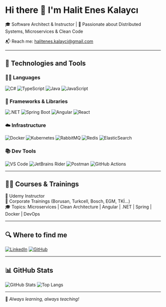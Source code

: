 # Hi there 👋 I'm Halit Enes Kalaycı

🎓 Software Architect & Instructor | 🧠 Passionate about Distributed Systems, Microservices & Clean Code

📬 Reach me: [halitenes.kalayci@gmail.com](mailto:halitenes.kalayci@gmail.com)

---

## 🚀 Technologies and Tools

### 👨‍💻 Languages
![C#](https://img.shields.io/badge/C%23-%23239120.svg?style=for-the-badge&logo=c-sharp&logoColor=white)
![TypeScript](https://img.shields.io/badge/TypeScript-%23007acc.svg?style=for-the-badge&logo=typescript&logoColor=white)
![Java](https://img.shields.io/badge/Java-%23ED8B00.svg?style=for-the-badge&logo=openjdk&logoColor=white)
![JavaScript](https://img.shields.io/badge/JavaScript-%23f7df1e.svg?style=for-the-badge&logo=javascript&logoColor=black)

### 🧱 Frameworks & Libraries
![.NET](https://img.shields.io/badge/.NET-512BD4?style=for-the-badge&logo=dotnet&logoColor=white)
![Spring Boot](https://img.shields.io/badge/Spring%20Boot-%236DB33F.svg?style=for-the-badge&logo=spring-boot&logoColor=white)
![Angular](https://img.shields.io/badge/Angular-DD0031?style=for-the-badge&logo=angular&logoColor=white)
![React](https://img.shields.io/badge/React-%2320232a.svg?style=for-the-badge&logo=react&logoColor=%2361DAFB)

### ☁️ Infrastructure
![Docker](https://img.shields.io/badge/Docker-%230db7ed.svg?style=for-the-badge&logo=docker&logoColor=white)
![Kubernetes](https://img.shields.io/badge/Kubernetes-326CE5?style=for-the-badge&logo=kubernetes&logoColor=white)
![RabbitMQ](https://img.shields.io/badge/RabbitMQ-%23FF6600.svg?style=for-the-badge&logo=rabbitmq&logoColor=white)
![Redis](https://img.shields.io/badge/Redis-%23DC382D.svg?style=for-the-badge&logo=redis&logoColor=white)
![ElasticSearch](https://img.shields.io/badge/ElasticSearch-%230055CC.svg?style=for-the-badge&logo=elasticsearch&logoColor=white)

### 📚 Dev Tools
![VS Code](https://img.shields.io/badge/VSCode-%23007ACC.svg?style=for-the-badge&logo=visual-studio-code&logoColor=white)
![JetBrains Rider](https://img.shields.io/badge/Rider-000000?style=for-the-badge&logo=JetBrains&logoColor=white)
![Postman](https://img.shields.io/badge/Postman-FF6C37?style=for-the-badge&logo=postman&logoColor=white)
![GitHub Actions](https://img.shields.io/badge/GitHub%20Actions-%232671E5.svg?style=for-the-badge&logo=githubactions&logoColor=white)

---

## 🧑‍🏫 Courses & Trainings

🚀 Udemy Instructor  
📢 Corporate Trainings (Borusan, Turkcell, Bosch, EGM, TKİ...)  
🎓 Topics: Microservices | Clean Architecture | Angular | .NET | Spring | Docker | DevOps

---

## 🔍 Where to find me

[![LinkedIn](https://img.shields.io/badge/-LinkedIn-0A66C2?style=for-the-badge&logo=linkedin&logoColor=white)](https://www.linkedin.com/in/haliteneskalayci/)
[![GitHub](https://img.shields.io/badge/GitHub-%2312100E.svg?style=for-the-badge&logo=github&logoColor=white)](https://github.com/halitkalayci)

---

## 📊 GitHub Stats

![GitHub Stats](https://github-readme-stats.vercel.app/api?username=halitkalayci&show_icons=true&theme=tokyonight)
![Top Langs](https://github-readme-stats.vercel.app/api/top-langs/?username=halitkalayci&layout=compact&theme=tokyonight)

---

🔁 *Always learning, always teaching!*

